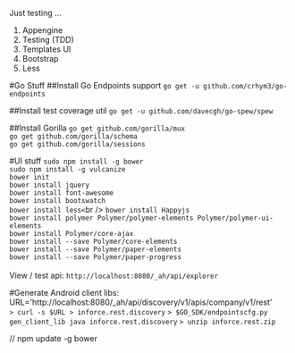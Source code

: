 Just testing ...

1. Appengine
2. Testing (TDD)
3. Templates UI
4. Bootstrap
5. Less

#Go Stuff
##Install Go Endpoints support
`go get -u github.com/crhym3/go-endpoints`

##Install test coverage util
`go get -u github.com/davecgh/go-spew/spew`

##Install Gorilla
`go get github.com/gorilla/mux`<br />
`go get github.com/gorilla/schema`<br />
`go get github.com/gorilla/sessions`<br />

#UI stuff
`sudo npm install -g bower`<br />
`sudo npm install -g vulcanize`<br />
`bower init`<br />
`bower install jquery`<br />
`bower install font-awesome`<br />
`bower install bootswatch`<br />
`bower install less<`br />
`bower install Happyjs`<br />
`bower install polymer Polymer/polymer-elements Polymer/polymer-ui-elements`<br />
`bower install Polymer/core-ajax`<br />
`bower install --save Polymer/core-elements`<br />
`bower install --save Polymer/paper-elements`<br />
`bower install --save Polymer/paper-progress`<br />
<br />
View / test api: `http://localhost:8080/_ah/api/explorer`<br />

#Generate Android client libs:
URL='http://localhost:8080/_ah/api/discovery/v1/apis/company/v1/rest'<br />
`> curl -s $URL > inforce.rest.discovery`
`> $GO_SDK/endpointscfg.py gen_client_lib java inforce.rest.discovery`
`> unzip inforce.rest.zip`

// npm update -g bower
